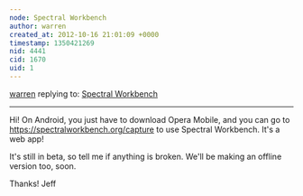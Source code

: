 ```yaml
---
node: Spectral Workbench
author: warren
created_at: 2012-10-16 21:01:09 +0000
timestamp: 1350421269
nid: 4441
cid: 1670
uid: 1
---
```




[warren](../profile/warren) replying to: [Spectral Workbench](../notes/saturn/10-16-2012/spectral-workbench)

----
Hi! On Android, you just have to download Opera Mobile, and you can go to https://spectralworkbench.org/capture to use Spectral Workbench. It's a web app!

It's still in beta, so tell me if anything is broken. We'll be making an offline version too, soon. 

Thanks!
Jeff